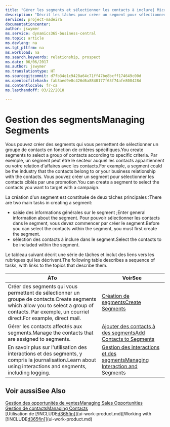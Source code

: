 ```yaml
---
title: "Gérer les segments et sélectionner les contacts à inclure| Microsoft Docs"
description: "Décrit les tâches pour créer un segment pour sélectionner un groupe de contacts en fonction de critères spécifiques, par exemple, les contacts dans un secteur que vous souhaitez cibler."
services: project-madeira
documentationcenter: 
author: jswymer
ms.service: dynamics365-business-central
ms.topic: article
ms.devlang: na
ms.tgt_pltfrm: na
ms.workload: na
ms.search.keywords: relationship, prospect
ms.date: 06/06/2017
ms.author: jswymer
ms.translationtype: HT
ms.sourcegitcommit: d7fb34e1c9428a64c71ff47be8bcff174649c00d
ms.openlocfilehash: fab3aed9e8c426d6a8840177f63f74afe808428d
ms.contentlocale: fr-ca
ms.lasthandoff: 03/22/2018

---
```

# <a name="managing-segments"></a><span data-ttu-id="0d9fe-103">Gestion des segments</span><span class="sxs-lookup"><span data-stu-id="0d9fe-103">Managing Segments</span></span>
<span data-ttu-id="0d9fe-104">Vous pouvez créer des segments qui vous permettent de sélectionner un groupe de contacts en fonction de critères spécifiques.</span><span class="sxs-lookup"><span data-stu-id="0d9fe-104">You create segments to select a group of contacts according to specific criteria.</span></span> <span data-ttu-id="0d9fe-105">Par exemple, un segment peut être le secteur auquel les contacts appartiennent ou votre relation d'affaires avec les contacts.</span><span class="sxs-lookup"><span data-stu-id="0d9fe-105">For example, a segment could be the industry that the contacts belong to or your business relationship with the contacts.</span></span> <span data-ttu-id="0d9fe-106">Vous pouvez créer un segment pour sélectionner les contacts ciblés par une promotion.</span><span class="sxs-lookup"><span data-stu-id="0d9fe-106">You can create a segment to select the contacts you want to target with a campaign.</span></span>

<span data-ttu-id="0d9fe-107">La création d'un segment est constituée de deux tâches principales :</span><span class="sxs-lookup"><span data-stu-id="0d9fe-107">There are two main tasks in creating a segment:</span></span>

* <span data-ttu-id="0d9fe-108">saisie des informations générales sur le segment ;</span><span class="sxs-lookup"><span data-stu-id="0d9fe-108">Enter general information about the segment.</span></span> <span data-ttu-id="0d9fe-109">Pour pouvoir sélectionner les contacts dans le segment, vous devez commencer par créer le segment.</span><span class="sxs-lookup"><span data-stu-id="0d9fe-109">Before you can select the contacts within the segment, you must first create the segment.</span></span>
* <span data-ttu-id="0d9fe-110">sélection des contacts à inclure dans le segment.</span><span class="sxs-lookup"><span data-stu-id="0d9fe-110">Select the contacts to be included within the segment.</span></span>

<span data-ttu-id="0d9fe-111">Le tableau suivant décrit une série de tâches et inclut des liens vers les rubriques qui les décrivent.</span><span class="sxs-lookup"><span data-stu-id="0d9fe-111">The following table describes a sequence of tasks, with links to the topics that describe them.</span></span> 

| <span data-ttu-id="0d9fe-112">À</span><span class="sxs-lookup"><span data-stu-id="0d9fe-112">To</span></span> | <span data-ttu-id="0d9fe-113">Voir</span><span class="sxs-lookup"><span data-stu-id="0d9fe-113">See</span></span> |
| --- | --- |
| <span data-ttu-id="0d9fe-114">Créer des segments qui vous permettent de sélectionner un groupe de contacts.</span><span class="sxs-lookup"><span data-stu-id="0d9fe-114">Create segments which allow you to select a group of contacts.</span></span> <span data-ttu-id="0d9fe-115">Par exemple, un courriel direct.</span><span class="sxs-lookup"><span data-stu-id="0d9fe-115">For example, direct mail.</span></span> |[<span data-ttu-id="0d9fe-116">Création de segments</span><span class="sxs-lookup"><span data-stu-id="0d9fe-116">Create Segments</span></span>](marketing-how-create-segment.md) |
| <span data-ttu-id="0d9fe-117">Gérer les contacts affectés aux segments.</span><span class="sxs-lookup"><span data-stu-id="0d9fe-117">Manage the contacts that are assigned to segments.</span></span> |[<span data-ttu-id="0d9fe-118">Ajouter des contacts à des segments</span><span class="sxs-lookup"><span data-stu-id="0d9fe-118">Add Contacts to Segments</span></span>](marketing-add-contact-segment.md) |
| <span data-ttu-id="0d9fe-119">En savoir plus sur l'utilisation des interactions et des segments, y compris la journalisation.</span><span class="sxs-lookup"><span data-stu-id="0d9fe-119">Learn about using interactions and segments, including logging.</span></span> |[<span data-ttu-id="0d9fe-120">Gestion des interactions et des segments</span><span class="sxs-lookup"><span data-stu-id="0d9fe-120">Managing Interaction and Segments</span></span>](marketing-interaction-segments.md) |

## <a name="see-also"></a><span data-ttu-id="0d9fe-121">Voir aussi</span><span class="sxs-lookup"><span data-stu-id="0d9fe-121">See Also</span></span>
[<span data-ttu-id="0d9fe-122">Gestion des opportunités de ventes</span><span class="sxs-lookup"><span data-stu-id="0d9fe-122">Managing Sales Opportunities</span></span>](marketing-manage-sales-opportunities.md)  
[<span data-ttu-id="0d9fe-123">Gestion de contacts</span><span class="sxs-lookup"><span data-stu-id="0d9fe-123">Managing Contacts</span></span>](marketing-contacts.md)  
<span data-ttu-id="0d9fe-124">[Utilisation de [!INCLUDE[d365fin](includes/d365fin_md.md)]](ui-work-product.md)</span><span class="sxs-lookup"><span data-stu-id="0d9fe-124">[Working with [!INCLUDE[d365fin](includes/d365fin_md.md)]](ui-work-product.md)</span></span>

